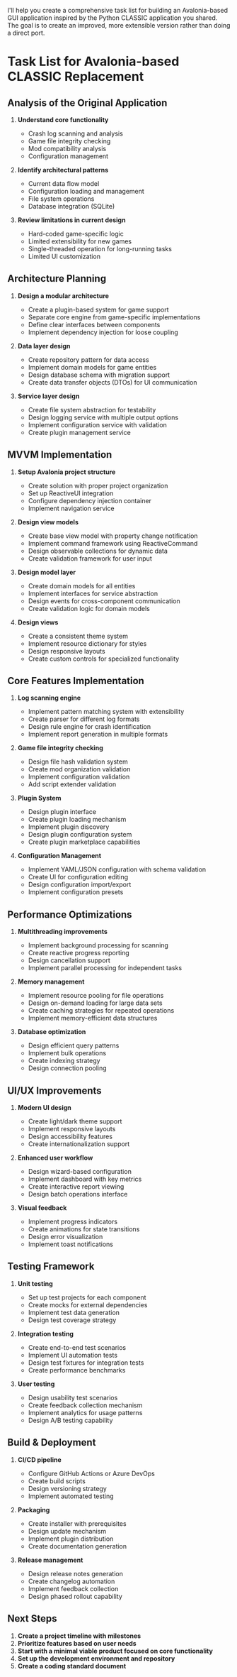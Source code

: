 I'll help you create a comprehensive task list for building an Avalonia-based GUI application inspired by the Python CLASSIC application you shared. The goal is to create an improved, more extensible version rather than doing a direct port.

# Task List for Avalonia-based CLASSIC Replacement

## Analysis of the Original Application

1. **Understand core functionality**
   - Crash log scanning and analysis
   - Game file integrity checking
   - Mod compatibility analysis
   - Configuration management
   
2. **Identify architectural patterns**
   - Current data flow model
   - Configuration loading and management
   - File system operations
   - Database integration (SQLite)

3. **Review limitations in current design**
   - Hard-coded game-specific logic
   - Limited extensibility for new games
   - Single-threaded operation for long-running tasks
   - Limited UI customization

## Architecture Planning

1. **Design a modular architecture**
   - Create a plugin-based system for game support
   - Separate core engine from game-specific implementations 
   - Define clear interfaces between components
   - Implement dependency injection for loose coupling

2. **Data layer design**
   - Create repository pattern for data access
   - Implement domain models for game entities
   - Design database schema with migration support
   - Create data transfer objects (DTOs) for UI communication

3. **Service layer design**
   - Create file system abstraction for testability
   - Design logging service with multiple output options
   - Implement configuration service with validation
   - Create plugin management service

## MVVM Implementation

1. **Setup Avalonia project structure**
   - Create solution with proper project organization
   - Set up ReactiveUI integration
   - Configure dependency injection container
   - Implement navigation service

2. **Design view models**
   - Create base view model with property change notification
   - Implement command framework using ReactiveCommand
   - Design observable collections for dynamic data
   - Create validation framework for user input

3. **Design model layer**
   - Create domain models for all entities
   - Implement interfaces for service abstraction
   - Design events for cross-component communication
   - Create validation logic for domain models

4. **Design views**
   - Create a consistent theme system
   - Implement resource dictionary for styles
   - Design responsive layouts
   - Create custom controls for specialized functionality

## Core Features Implementation

1. **Log scanning engine**
   - Implement pattern matching system with extensibility
   - Create parser for different log formats
   - Design rule engine for crash identification
   - Implement report generation in multiple formats

2. **Game file integrity checking**
   - Design file hash validation system
   - Create mod organization validation
   - Implement configuration validation
   - Add script extender validation

3. **Plugin System**
   - Design plugin interface
   - Create plugin loading mechanism
   - Implement plugin discovery
   - Design plugin configuration system
   - Create plugin marketplace capabilities

4. **Configuration Management**
   - Implement YAML/JSON configuration with schema validation
   - Create UI for configuration editing
   - Design configuration import/export
   - Implement configuration presets

## Performance Optimizations

1. **Multithreading improvements**
   - Implement background processing for scanning
   - Create reactive progress reporting
   - Design cancellation support
   - Implement parallel processing for independent tasks

2. **Memory management**
   - Implement resource pooling for file operations
   - Design on-demand loading for large data sets
   - Create caching strategies for repeated operations
   - Implement memory-efficient data structures

3. **Database optimization**
   - Design efficient query patterns
   - Implement bulk operations
   - Create indexing strategy
   - Design connection pooling

## UI/UX Improvements

1. **Modern UI design**
   - Create light/dark theme support
   - Implement responsive layouts
   - Design accessibility features
   - Create internationalization support

2. **Enhanced user workflow**
   - Design wizard-based configuration
   - Implement dashboard with key metrics
   - Create interactive report viewing
   - Design batch operations interface

3. **Visual feedback**
   - Implement progress indicators
   - Create animations for state transitions
   - Design error visualization
   - Implement toast notifications

## Testing Framework

1. **Unit testing**
   - Set up test projects for each component
   - Create mocks for external dependencies
   - Implement test data generation
   - Design test coverage strategy

2. **Integration testing**
   - Create end-to-end test scenarios
   - Implement UI automation tests
   - Design test fixtures for integration tests
   - Create performance benchmarks

3. **User testing**
   - Design usability test scenarios
   - Create feedback collection mechanism
   - Implement analytics for usage patterns
   - Design A/B testing capability

## Build & Deployment

1. **CI/CD pipeline**
   - Configure GitHub Actions or Azure DevOps
   - Create build scripts
   - Design versioning strategy
   - Implement automated testing

2. **Packaging**
   - Create installer with prerequisites
   - Design update mechanism
   - Implement plugin distribution
   - Create documentation generation

3. **Release management**
   - Design release notes generation
   - Create changelog automation
   - Implement feedback collection
   - Design phased rollout capability

## Next Steps

1. **Create a project timeline with milestones**
2. **Prioritize features based on user needs**
3. **Start with a minimal viable product focused on core functionality**
4. **Set up the development environment and repository**
5. **Create a coding standard document**